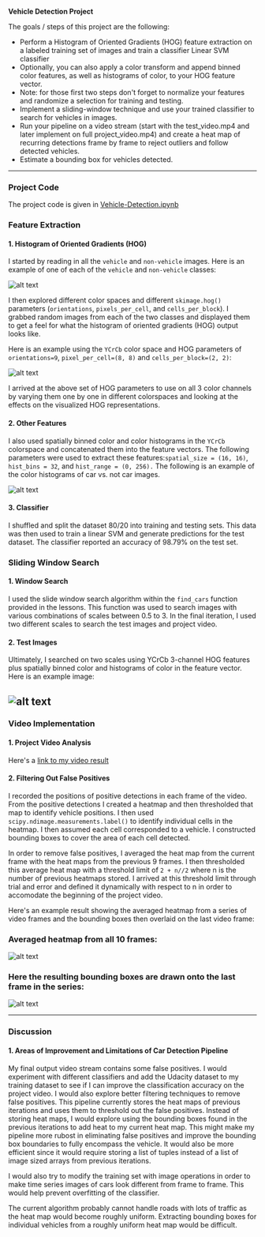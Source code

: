 **Vehicle Detection Project**

The goals / steps of this project are the following:

* Perform a Histogram of Oriented Gradients (HOG) feature extraction on a labeled training set of images and train a classifier Linear SVM classifier
* Optionally, you can also apply a color transform and append binned color features, as well as histograms of color, to your HOG feature vector. 
* Note: for those first two steps don't forget to normalize your features and randomize a selection for training and testing.
* Implement a sliding-window technique and use your trained classifier to search for vehicles in images.
* Run your pipeline on a video stream (start with the test_video.mp4 and later implement on full project_video.mp4) and create a heat map of recurring detections frame by frame to reject outliers and follow detected vehicles.
* Estimate a bounding box for vehicles detected.

[//]: # (Image References)
[image1]: ./output_images/exampleimages.png
[image2]: ./output_images/Hist.png
[image3]: ./output_images/HOG.png
[image4]: ./output_images/detection1.png
[image5]: ./output_images/testvid1totalheat.png
[image6]: ./output_images/testvid1.jpg
[video1]: ./project_video.mp4

<!---## [Rubric](https://review.udacity.com/#!/rubrics/513/view) Points
### Here I will consider the rubric points individually and describe how I addressed each point in my implementation.--->  

---
### Project Code
The project code is given in [Vehicle-Detection.ipynb](https://github.com/anammy/CarND-Vehicle-Detection/blob/master/Vehicle-Detection.ipynb)

### Feature Extraction

#### 1. Histogram of Oriented Gradients (HOG) 

I started by reading in all the `vehicle` and `non-vehicle` images.  Here is an example of one of each of the `vehicle` and `non-vehicle` classes:

![alt text][image1]

I then explored different color spaces and different `skimage.hog()` parameters (`orientations`, `pixels_per_cell`, and `cells_per_block`).  I grabbed random images from each of the two classes and displayed them to get a feel for what the histogram of oriented gradients (HOG) output looks like.

Here is an example using the `YCrCb` color space and HOG parameters of `orientations=9`, `pixel_per_cell=(8, 8)` and `cells_per_block=(2, 2)`:

![alt text][image3]

I arrived at the above set of HOG parameters to use on all 3 color channels by varying them one by one in different colorspaces and looking at the effects on the visualized HOG representations.

#### 2. Other Features

I also used spatially binned color and color histograms in the `YCrCb` colorspace and concatenated them into the feature vectors. The following parameters were used to extract these features:`spatial_size = (16, 16)`, `hist_bins = 32`, and `hist_range = (0, 256).` The following is an example of the color histograms of car vs. not car images.

![alt text][image2]

#### 3. Classifier

I shuffled and split the dataset 80/20 into training and testing sets. This data was then used to train a linear SVM and generate predictions for the test dataset. The classifier reported an accuracy of 98.79% on the test set.

### Sliding Window Search

#### 1. Window Search

I used the slide window search algorithm within the `find_cars` function provided in the lessons. This function was used to search images with various combinations of scales between 0.5 to 3. In the final iteration, I used two different scales to search the test images and project video.

#### 2. Test Images

Ultimately, I searched on two scales using YCrCb 3-channel HOG features plus spatially binned color and histograms of color in the feature vector.  Here is an example image:

![alt text][image4]
---

### Video Implementation

#### 1. Project Video Analysis
Here's a [link to my video result](./test_videos_output/project_video.mp4)


#### 2. Filtering Out False Positives

I recorded the positions of positive detections in each frame of the video.  From the positive detections I created a heatmap and then thresholded that map to identify vehicle positions.  I then used `scipy.ndimage.measurements.label()` to identify individual cells in the heatmap.  I then assumed each cell corresponded to a vehicle. I constructed bounding boxes to cover the area of each cell detected.  

In order to remove false positives, I averaged the heat map from the current frame with the heat maps from the previous 9 frames. I then thresholded this average heat map with a threshold limit of `2 + n//2` where n is the number of previous heatmaps stored. I arrived at this threshold limit through trial and error and defined it dynamically with respect to n in order to accomodate the beginning of the project video.

Here's an example result showing the averaged heatmap from a series of video frames and the bounding boxes then overlaid on the last video frame:

### Averaged heatmap from all 10 frames:
![alt text][image5]

### Here the resulting bounding boxes are drawn onto the last frame in the series:
![alt text][image6]



---

### Discussion

#### 1. Areas of Improvement and Limitations of Car Detection Pipeline

My final output video stream contains some false positives. I would experiment with different classifiers and add the Udacity dataset to my training dataset to see if I can improve the classification accuracy on the project video. I would also explore better filtering techniques to remove false positives. This pipeline currently stores the heat maps of previous iterations and uses them to threshold out the false positives. Instead of storing heat maps, I would explore using the bounding boxes found in the previous iterations to add heat to my current heat map. This might make my pipeline more rubost in eliminating false positives and improve the bounding box boundaries to fully encompass the vehicle. It would also be more efficient since it would require storing a list of tuples instead of a list of image sized arrays from previous iterations.

I would also try to modify the training set with image operations in order to make time series images of cars look different from frame to frame. This would help prevent overfitting of the classifier.

The current algorithm probably cannot handle roads with lots of traffic as the heat map would become roughly uniform. Extracting bounding boxes for individual vehicles from a roughly uniform heat map would be difficult. 



